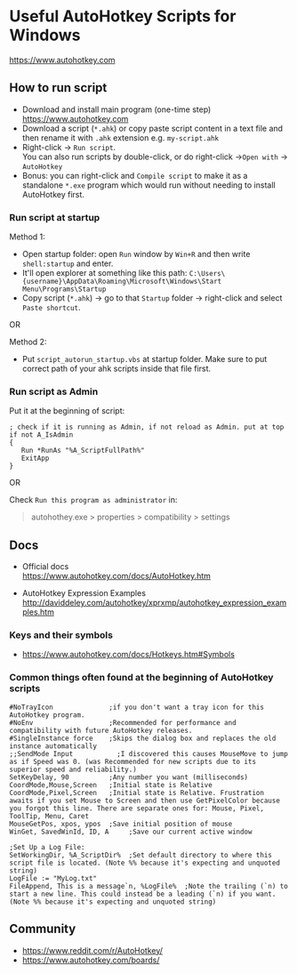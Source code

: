 # Useful AutoHotkey Scripts for Windows

https://www.autohotkey.com

## How to run script

- Download and install main program (one-time step) https://www.autohotkey.com
- Download a script (`*.ahk`) or copy paste script content in a text file and then rename it with `.ahk` extension e.g. `my-script.ahk`
- Right-click -> `Run script`.  
  You can also run scripts by double-click, or do right-click ->`Open with` -> `AutoHotkey`
- Bonus: you can right-click and `Compile script` to make it as a standalone `*.exe` program which would run without needing to install AutoHotkey first.

### Run script at startup

Method 1:

- Open startup folder: open `Run` window by `Win+R` and then write `shell:startup` and enter.
- It'll open explorer at something like this path: `C:\Users\{username}\AppData\Roaming\Microsoft\Windows\Start Menu\Programs\Startup`
- Copy script (`*.ahk`) -> go to that `Startup` folder -> right-click and select `Paste shortcut`.

OR

Method 2:

- Put `script_autorun_startup.vbs` at startup folder. Make sure to put correct path of your ahk scripts inside that file first.

### Run script as Admin

Put it at the beginning of script:

```
; check if it is running as Admin, if not reload as Admin. put at top
if not A_IsAdmin
{
   Run *RunAs "%A_ScriptFullPath%"
   ExitApp
}
```

OR

Check `Run this program as administrator` in:

> autohothey.exe > properties > compatibility > settings

## Docs

- Official docs  
  https://www.autohotkey.com/docs/AutoHotkey.htm

- AutoHotkey Expression Examples  
  http://daviddeley.com/autohotkey/xprxmp/autohotkey_expression_examples.htm

### Keys and their symbols

- https://www.autohotkey.com/docs/Hotkeys.htm#Symbols

### Common things often found at the beginning of AutoHotkey scripts

```
#NoTrayIcon              ;if you don't want a tray icon for this AutoHotkey program.
#NoEnv                   ;Recommended for performance and compatibility with future AutoHotkey releases.
#SingleInstance force    ;Skips the dialog box and replaces the old instance automatically
;;SendMode Input           ;I discovered this causes MouseMove to jump as if Speed was 0. (was Recommended for new scripts due to its superior speed and reliability.)
SetKeyDelay, 90          ;Any number you want (milliseconds)
CoordMode,Mouse,Screen   ;Initial state is Relative
CoordMode,Pixel,Screen   ;Initial state is Relative. Frustration awaits if you set Mouse to Screen and then use GetPixelColor because you forgot this line. There are separate ones for: Mouse, Pixel, ToolTip, Menu, Caret
MouseGetPos, xpos, ypos  ;Save initial position of mouse
WinGet, SavedWinId, ID, A     ;Save our current active window

;Set Up a Log File:
SetWorkingDir, %A_ScriptDir%  ;Set default directory to where this script file is located. (Note %% because it's expecting and unquoted string)
LogFile := "MyLog.txt"
FileAppend, This is a message`n, %LogFile%  ;Note the trailing (`n) to start a new line. This could instead be a leading (`n) if you want. (Note %% because it's expecting and unquoted string)
```

## Community

- https://www.reddit.com/r/AutoHotkey/
- https://www.autohotkey.com/boards/
